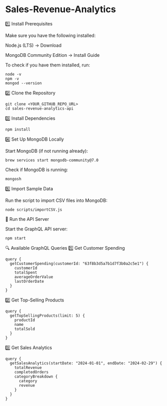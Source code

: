 # Sales-Revenue-Analytics

1️⃣ Install Prerequisites

Make sure you have the following installed:

Node.js (LTS) → Download

MongoDB Community Edition → Install Guide

To check if you have them installed, run:
```
node -v
npm -v
mongod --version
```


2️⃣ Clone the Repository
```
git clone <YOUR_GITHUB_REPO_URL>
cd sales-revenue-analytics-api
```

3️⃣ Install Dependencies
```
npm install
```

4️⃣ Set Up MongoDB Locally

Start MongoDB (if not running already):
```
brew services start mongodb-community@7.0
```

Check if MongoDB is running:
```
mongosh
```


5️⃣ Import Sample Data

Run the script to import CSV files into MongoDB:
```
node scripts/importCSV.js
```

📡 Run the API Server

Start the GraphQL API server:
```
npm start
```



🔍 Available GraphQL Queries
1️⃣ Get Customer Spending
```
query {
  getCustomerSpending(customerId: "63f8b3d5a7b1d7f3b0a2c5e1") {
    customerId
    totalSpent
    averageOrderValue
    lastOrderDate
  }
}
```
2️⃣ Get Top-Selling Products
```
query {
  getTopSellingProducts(limit: 5) {
    productId
    name
    totalSold
  }
}
```
3️⃣ Get Sales Analytics
```
query {
  getSalesAnalytics(startDate: "2024-01-01", endDate: "2024-02-29") {
    totalRevenue
    completedOrders
    categoryBreakdown {
      category
      revenue
    }
  }
}
